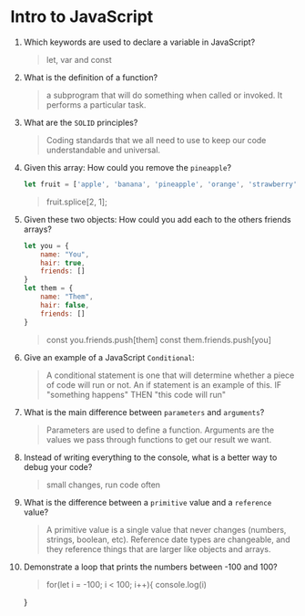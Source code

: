 # Intro to JavaScript
01. Which keywords are used to declare a variable in JavaScript?

    > let, var and const

02. What is the definition of a function?

    > a subprogram that will do something when called or invoked. It performs a particular task. 

03. What are the `SOLID` principles?

    > Coding standards that we all need to use to keep our code understandable and universal.

04. Given this array: How could you remove the `pineapple`?

    ```js
    let fruit = ['apple', 'banana', 'pineapple', 'orange', 'strawberry']
    ```

    > fruit.splice[2, 1];

05. Given these two objects: How could you add each to the others friends arrays?

    ```js
    let you = {
        name: "You",
        hair: true,
        friends: []
    }
    let them = {
        name: "Them",
        hair: false,
        friends: []
    }
    ```

    > const you.friends.push[them]
    const them.friends.push[you]

06. Give an example of a JavaScript `Conditional`:

    > A conditional statement is one that will determine whether a piece of code will run or not. An if statement is an example of this. IF "something happens" THEN "this code will run" 

07. What is the main difference between `parameters` and `arguments`?

    > Parameters are used to define a function. Arguments are the values we pass through functions to get our result we want. 

08. Instead of writing everything to the console, what is a better way to debug your code?

    > small changes, run code often

09. What is the difference between a `primitive` value and a `reference` value?

    > A primitive value is a single value that never changes (numbers, strings, boolean, etc). Reference date types are changeable, and they reference things that are larger like objects and arrays.

10. Demonstrate a loop that prints the numbers between -100 and 100?

    > for(let i = -100; i < 100; i++){
        console.log(i)

    }

